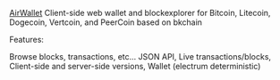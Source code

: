 <a href="http://airwallet.me">AirWallet</a>
Client-side web wallet and blockexplorer for Bitcoin, Litecoin, Dogecoin, Vertcoin, and PeerCoin based on bkchain

Features:

Browse blocks, transactions, etc...
JSON API,
Live transactions/blocks,
Client-side and server-side versions,
Wallet (electrum deterministic)

